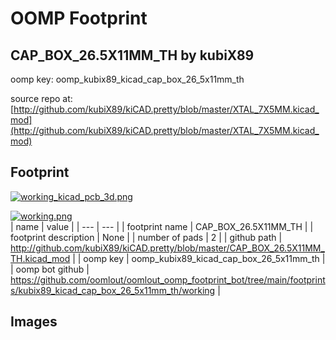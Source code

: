 # OOMP Footprint  
## CAP_BOX_26.5X11MM_TH  by kubiX89  
  
oomp key: oomp_kubix89_kicad_cap_box_26_5x11mm_th  
  
source repo at: [http://github.com/kubiX89/kiCAD.pretty/blob/master/XTAL_7X5MM.kicad_mod](http://github.com/kubiX89/kiCAD.pretty/blob/master/XTAL_7X5MM.kicad_mod)  
## Footprint  
  
[![working_kicad_pcb_3d.png](working_kicad_pcb_3d_600.png)](working_kicad_pcb_3d.png)  
  
[![working.png](working_600.png)](working.png)  
| name | value | 
| --- | --- | 
| footprint name | CAP_BOX_26.5X11MM_TH | 
| footprint description | None | 
| number of pads | 2 | 
| github path | http://github.com/kubiX89/kiCAD.pretty/blob/master/CAP_BOX_26.5X11MM_TH.kicad_mod | 
| oomp key | oomp_kubix89_kicad_cap_box_26_5x11mm_th | 
| oomp bot github | https://github.com/oomlout/oomlout_oomp_footprint_bot/tree/main/footprints/kubix89_kicad_cap_box_26_5x11mm_th/working | 
## Images  
